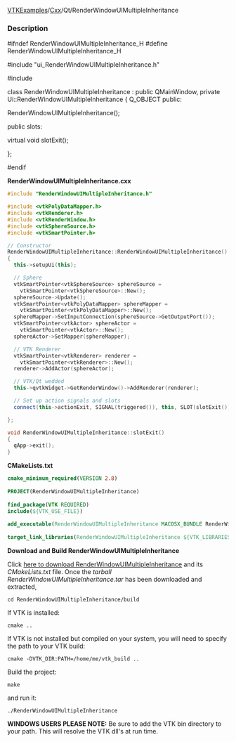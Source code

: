 [VTKExamples](/index/)/[Cxx](/Cxx)/Qt/RenderWindowUIMultipleInheritance

### Description
<source lang="cpp">
#ifndef RenderWindowUIMultipleInheritance_H
#define RenderWindowUIMultipleInheritance_H

#include "ui_RenderWindowUIMultipleInheritance.h"

#include <QMainWindow>

class RenderWindowUIMultipleInheritance : public QMainWindow, private Ui::RenderWindowUIMultipleInheritance
{
  Q_OBJECT
public:

  RenderWindowUIMultipleInheritance();

public slots:

  virtual void slotExit();

};

#endif

</source>

**RenderWindowUIMultipleInheritance.cxx**
```c++
#include "RenderWindowUIMultipleInheritance.h"

#include <vtkPolyDataMapper.h>
#include <vtkRenderer.h>
#include <vtkRenderWindow.h>
#include <vtkSphereSource.h>
#include <vtkSmartPointer.h>

// Constructor
RenderWindowUIMultipleInheritance::RenderWindowUIMultipleInheritance()
{
  this->setupUi(this);

  // Sphere
  vtkSmartPointer<vtkSphereSource> sphereSource =
    vtkSmartPointer<vtkSphereSource>::New();
  sphereSource->Update();
  vtkSmartPointer<vtkPolyDataMapper> sphereMapper =
    vtkSmartPointer<vtkPolyDataMapper>::New();
  sphereMapper->SetInputConnection(sphereSource->GetOutputPort());
  vtkSmartPointer<vtkActor> sphereActor =
    vtkSmartPointer<vtkActor>::New();
  sphereActor->SetMapper(sphereMapper);

  // VTK Renderer
  vtkSmartPointer<vtkRenderer> renderer =
    vtkSmartPointer<vtkRenderer>::New();
  renderer->AddActor(sphereActor);

  // VTK/Qt wedded
  this->qvtkWidget->GetRenderWindow()->AddRenderer(renderer);

  // Set up action signals and slots
  connect(this->actionExit, SIGNAL(triggered()), this, SLOT(slotExit()));

};

void RenderWindowUIMultipleInheritance::slotExit()
{
  qApp->exit();
}
```
**CMakeLists.txt**
```cmake
cmake_minimum_required(VERSION 2.8)
 
PROJECT(RenderWindowUIMultipleInheritance)
 
find_package(VTK REQUIRED)
include(${VTK_USE_FILE})
 
add_executable(RenderWindowUIMultipleInheritance MACOSX_BUNDLE RenderWindowUIMultipleInheritance.cxx)
 
target_link_libraries(RenderWindowUIMultipleInheritance ${VTK_LIBRARIES})
```

**Download and Build RenderWindowUIMultipleInheritance**

Click [here to download RenderWindowUIMultipleInheritance](https://github.com/lorensen/VTKWikiExamplesTarballs/raw/master/RenderWindowUIMultipleInheritance.tar) and its *CMakeLists.txt* file.
Once the *tarball RenderWindowUIMultipleInheritance.tar* has been downloaded and extracted,
```
cd RenderWindowUIMultipleInheritance/build 
```
If VTK is installed:
```
cmake ..
```
If VTK is not installed but compiled on your system, you will need to specify the path to your VTK build:
```
cmake -DVTK_DIR:PATH=/home/me/vtk_build ..
```
Build the project:
```
make
```
and run it:
```
./RenderWindowUIMultipleInheritance
```
**WINDOWS USERS PLEASE NOTE:** Be sure to add the VTK bin directory to your path. This will resolve the VTK dll's at run time.

